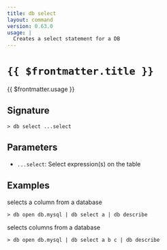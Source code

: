 ```yaml
---
title: db select
layout: command
version: 0.63.0
usage: |
  Creates a select statement for a DB
---
```


# `{{ $frontmatter.title }}`

<div style='white-space: pre-wrap;'>{{ $frontmatter.usage }}</div>

## Signature

```> db select ...select```

## Parameters

 -  `...select`: Select expression(s) on the table

## Examples

selects a column from a database
```shell
> db open db.mysql | db select a | db describe
```

selects columns from a database
```shell
> db open db.mysql | db select a b c | db describe
```
